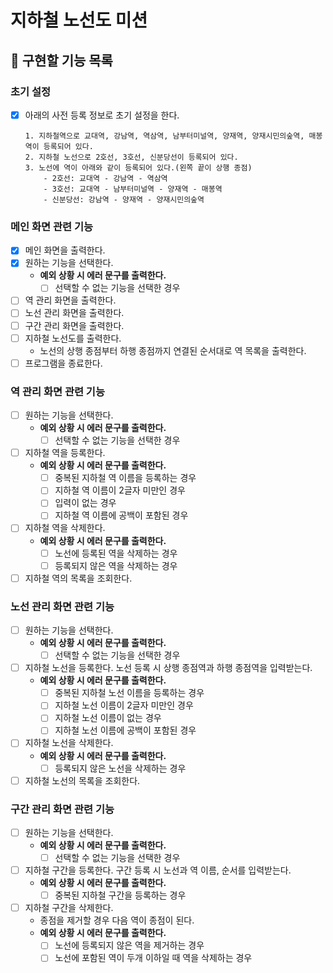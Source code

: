 # 지하철 노선도 미션

## 🎯 구현할 기능 목록

### 초기 설정
- [x] 아래의 사전 등록 정보로 초기 설정을 한다.
    ```
    1. 지하철역으로 교대역, 강남역, 역삼역, 남부터미널역, 양재역, 양재시민의숲역, 매봉역이 등록되어 있다.
    2. 지하철 노선으로 2호선, 3호선, 신분당선이 등록되어 있다.
    3. 노선에 역이 아래와 같이 등록되어 있다.(왼쪽 끝이 상행 종점)
        - 2호선: 교대역 - 강남역 - 역삼역
        - 3호선: 교대역 - 남부터미널역 - 양재역 - 매봉역
        - 신분당선: 강남역 - 양재역 - 양재시민의숲역
    ```

### 메인 화면 관련 기능
- [x] 메인 화면을 출력한다.
- [x] 원하는 기능을 선택한다.
    - **예외 상황 시 에러 문구를 출력한다.**
        - [ ] 선택할 수 없는 기능을 선택한 경우
- [ ] 역 관리 화면을 출력한다.
- [ ] 노선 관리 화면을 출력한다.
- [ ] 구간 관리 화면을 출력한다.
- [ ] 지하철 노선도를 출력한다.
    - 노선의 상행 종점부터 하행 종점까지 연결된 순서대로 역 목록을 출력한다.
- [ ] 프로그램을 종료한다.

### 역 관리 화면 관련 기능
- [ ] 원하는 기능을 선택한다.
    - **예외 상황 시 에러 문구를 출력한다.**
        - [ ] 선택할 수 없는 기능을 선택한 경우
- [ ] 지하철 역을 등록한다.
    - **예외 상황 시 에러 문구를 출력한다.**
        - [ ] 중복된 지하철 역 이름을 등록하는 경우
        - [ ] 지하철 역 이름이 2글자 미만인 경우
        - [ ] 입력이 없는 경우
        - [ ] 지하철 역 이름에 공백이 포함된 경우
- [ ] 지하철 역을 삭제한다.
    - **예외 상황 시 에러 문구를 출력한다.**
        - [ ] 노선에 등록된 역을 삭제하는 경우
        - [ ] 등록되지 않은 역을 삭제하는 경우
- [ ] 지하철 역의 목록을 조회한다.

### 노선 관리 화면 관련 기능
- [ ] 원하는 기능을 선택한다.
    - **예외 상황 시 에러 문구를 출력한다.**
        - [ ] 선택할 수 없는 기능을 선택한 경우
- [ ] 지하철 노선을 등록한다. 노선 등록 시 상행 종점역과 하행 종점역을 입력받는다.
    - **예외 상황 시 에러 문구를 출력한다.**
        - [ ] 중복된 지하철 노선 이름을 등록하는 경우
        - [ ] 지하철 노선 이름이 2글자 미만인 경우
        - [ ] 지하철 노선 이름이 없는 경우
        - [ ] 지하철 노선 이름에 공백이 포함된 경우
- [ ] 지하철 노선을 삭제한다.
    - **예외 상황 시 에러 문구를 출력한다.**
        - [ ] 등록되지 않은 노선을 삭제하는 경우
- [ ] 지하철 노선의 목록을 조회한다.

### 구간 관리 화면 관련 기능
- [ ] 원하는 기능을 선택한다.
    - **예외 상황 시 에러 문구를 출력한다.**
        - [ ] 선택할 수 없는 기능을 선택한 경우
- [ ] 지하철 구간을 등록한다. 구간 등록 시 노선과 역 이름, 순서를 입력받는다.
    - **예외 상황 시 에러 문구를 출력한다.**
        - [ ] 중복된 지하철 구간을 등록하는 경우
- [ ] 지하철 구간을 삭제한다.
    - 종점을 제거할 경우 다음 역이 종점이 된다.
    - **예외 상황 시 에러 문구를 출력한다.**
        - [ ] 노선에 등록되지 않은 역을 제거하는 경우
        - [ ] 노선에 포함된 역이 두개 이하일 때 역을 삭제하는 경우
